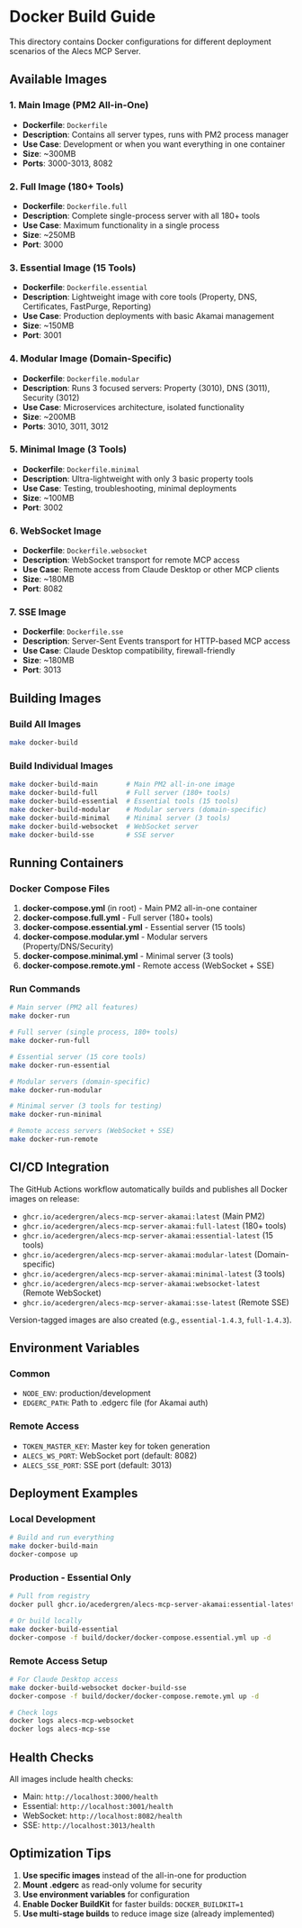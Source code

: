 # Docker Build Guide

This directory contains Docker configurations for different deployment scenarios of the Alecs MCP
Server.

## Available Images

### 1. Main Image (PM2 All-in-One)

- **Dockerfile**: `Dockerfile`
- **Description**: Contains all server types, runs with PM2 process manager
- **Use Case**: Development or when you want everything in one container
- **Size**: ~300MB
- **Ports**: 3000-3013, 8082

### 2. Full Image (180+ Tools)

- **Dockerfile**: `Dockerfile.full`
- **Description**: Complete single-process server with all 180+ tools
- **Use Case**: Maximum functionality in a single process
- **Size**: ~250MB
- **Port**: 3000

### 3. Essential Image (15 Tools)

- **Dockerfile**: `Dockerfile.essential`
- **Description**: Lightweight image with core tools (Property, DNS, Certificates, FastPurge,
  Reporting)
- **Use Case**: Production deployments with basic Akamai management
- **Size**: ~150MB
- **Port**: 3001

### 4. Modular Image (Domain-Specific)

- **Dockerfile**: `Dockerfile.modular`
- **Description**: Runs 3 focused servers: Property (3010), DNS (3011), Security (3012)
- **Use Case**: Microservices architecture, isolated functionality
- **Size**: ~200MB
- **Ports**: 3010, 3011, 3012

### 5. Minimal Image (3 Tools)

- **Dockerfile**: `Dockerfile.minimal`
- **Description**: Ultra-lightweight with only 3 basic property tools
- **Use Case**: Testing, troubleshooting, minimal deployments
- **Size**: ~100MB
- **Port**: 3002

### 6. WebSocket Image

- **Dockerfile**: `Dockerfile.websocket`
- **Description**: WebSocket transport for remote MCP access
- **Use Case**: Remote access from Claude Desktop or other MCP clients
- **Size**: ~180MB
- **Port**: 8082

### 7. SSE Image

- **Dockerfile**: `Dockerfile.sse`
- **Description**: Server-Sent Events transport for HTTP-based MCP access
- **Use Case**: Claude Desktop compatibility, firewall-friendly
- **Size**: ~180MB
- **Port**: 3013

## Building Images

### Build All Images

```bash
make docker-build
```

### Build Individual Images

```bash
make docker-build-main       # Main PM2 all-in-one image
make docker-build-full       # Full server (180+ tools)
make docker-build-essential  # Essential tools (15 tools)
make docker-build-modular    # Modular servers (domain-specific)
make docker-build-minimal    # Minimal server (3 tools)
make docker-build-websocket  # WebSocket server
make docker-build-sse        # SSE server
```

## Running Containers

### Docker Compose Files

1. **docker-compose.yml** (in root) - Main PM2 all-in-one container
2. **docker-compose.full.yml** - Full server (180+ tools)
3. **docker-compose.essential.yml** - Essential server (15 tools)
4. **docker-compose.modular.yml** - Modular servers (Property/DNS/Security)
5. **docker-compose.minimal.yml** - Minimal server (3 tools)
6. **docker-compose.remote.yml** - Remote access (WebSocket + SSE)

### Run Commands

```bash
# Main server (PM2 all features)
make docker-run

# Full server (single process, 180+ tools)
make docker-run-full

# Essential server (15 core tools)
make docker-run-essential

# Modular servers (domain-specific)
make docker-run-modular

# Minimal server (3 tools for testing)
make docker-run-minimal

# Remote access servers (WebSocket + SSE)
make docker-run-remote
```

## CI/CD Integration

The GitHub Actions workflow automatically builds and publishes all Docker images on release:

- `ghcr.io/acedergren/alecs-mcp-server-akamai:latest` (Main PM2)
- `ghcr.io/acedergren/alecs-mcp-server-akamai:full-latest` (180+ tools)
- `ghcr.io/acedergren/alecs-mcp-server-akamai:essential-latest` (15 tools)
- `ghcr.io/acedergren/alecs-mcp-server-akamai:modular-latest` (Domain-specific)
- `ghcr.io/acedergren/alecs-mcp-server-akamai:minimal-latest` (3 tools)
- `ghcr.io/acedergren/alecs-mcp-server-akamai:websocket-latest` (Remote WebSocket)
- `ghcr.io/acedergren/alecs-mcp-server-akamai:sse-latest` (Remote SSE)

Version-tagged images are also created (e.g., `essential-1.4.3`, `full-1.4.3`).

## Environment Variables

### Common

- `NODE_ENV`: production/development
- `EDGERC_PATH`: Path to .edgerc file (for Akamai auth)

### Remote Access

- `TOKEN_MASTER_KEY`: Master key for token generation
- `ALECS_WS_PORT`: WebSocket port (default: 8082)
- `ALECS_SSE_PORT`: SSE port (default: 3013)

## Deployment Examples

### Local Development

```bash
# Build and run everything
make docker-build-main
docker-compose up
```

### Production - Essential Only

```bash
# Pull from registry
docker pull ghcr.io/acedergren/alecs-mcp-server-akamai:essential-latest

# Or build locally
make docker-build-essential
docker-compose -f build/docker/docker-compose.essential.yml up -d
```

### Remote Access Setup

```bash
# For Claude Desktop access
make docker-build-websocket docker-build-sse
docker-compose -f build/docker/docker-compose.remote.yml up -d

# Check logs
docker logs alecs-mcp-websocket
docker logs alecs-mcp-sse
```

## Health Checks

All images include health checks:

- Main: `http://localhost:3000/health`
- Essential: `http://localhost:3001/health`
- WebSocket: `http://localhost:8082/health`
- SSE: `http://localhost:3013/health`

## Optimization Tips

1. **Use specific images** instead of the all-in-one for production
2. **Mount .edgerc** as read-only volume for security
3. **Use environment variables** for configuration
4. **Enable Docker BuildKit** for faster builds: `DOCKER_BUILDKIT=1`
5. **Use multi-stage builds** to reduce image size (already implemented)

